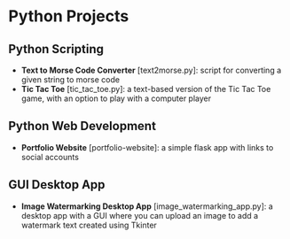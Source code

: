 # Python Projects

## Python Scripting 
- **Text to Morse Code Converter** [text2morse.py]: script for converting a given string to morse code
- **Tic Tac Toe** [tic_tac_toe.py]: a text-based version of the Tic Tac Toe game, with an option to play with a computer player
  
## Python Web Development
- **Portfolio Website** [portfolio-website]: a simple flask app with links to social accounts

## GUI Desktop App
- **Image Watermarking Desktop App** [image_watermarking_app.py]: a desktop app with a GUI where you can upload an image to add a watermark text created using Tkinter
